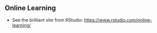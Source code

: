 ## Online Learning

- See the brilliant site from RStudio: https://www.rstudio.com/online-learning/
